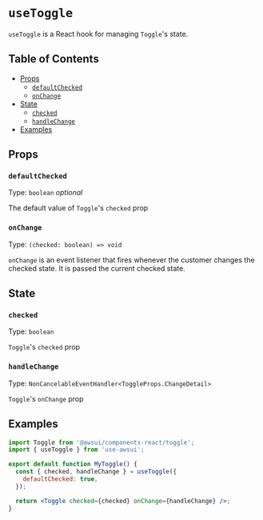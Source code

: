 # `useToggle`

`useToggle` is a React hook for managing `Toggle`'s state.

## Table of Contents

- [Props](#props)
  - [`defaultChecked`](#defaultchecked)
  - [`onChange`](#onchange)
- [State](#state)
  - [`checked`](#checked)
  - [`handleChange`](#handlechange)
- [Examples](#examples)

## Props

### `defaultChecked`

Type: `boolean` _optional_

The default value of `Toggle`'s `checked` prop

### `onChange`

Type: `(checked: boolean) => void`

`onChange` is an event listener that fires whenever the customer changes the
checked state. It is passed the current checked state.

## State

### `checked`

Type: `boolean`

`Toggle`'s `checked` prop

### `handleChange`

Type: `NonCancelableEventHandler<ToggleProps.ChangeDetail>`

`Toggle`'s `onChange` prop

## Examples

```jsx
import Toggle from '@awsui/components-react/toggle';
import { useToggle } from 'use-awsui';

export default function MyToggle() {
  const { checked, handleChange } = useToggle({
    defaultChecked: true,
  });

  return <Toggle checked={checked} onChange={handleChange} />;
}
```
